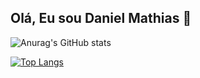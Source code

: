  ## Olá, Eu sou Daniel Mathias 👋
 
![Anurag's GitHub stats](https://github-readme-stats.vercel.app/api?username=11Mathias&show_icons=true&theme=radical&show_owner=true)

[![Top Langs](https://github-readme-stats.vercel.app/api/top-langs/?username=11Mathias&hide=javascript,css,hack&layout=compact&theme=radical)](https://github.com/anuraghazra/github-readme-stats)
